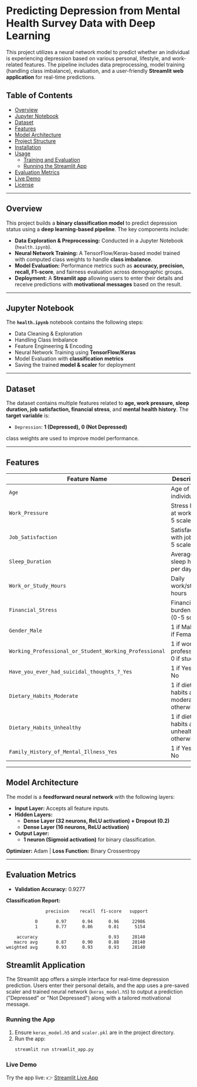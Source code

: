 # Predicting Depression from Mental Health Survey Data with Deep Learning

This project utilizes a neural network model to predict whether an individual is experiencing depression based on various personal, lifestyle, and work-related features. The pipeline includes data preprocessing, model training (handling class imbalance), evaluation, and a user-friendly **Streamlit web application** for real-time predictions.

## Table of Contents  
- [Overview](#overview)  
- [Jupyter Notebook](#jupyter-notebook)  
- [Dataset](#dataset)  
- [Features](#features)  
- [Model Architecture](#model-architecture)  
- [Project Structure](#project-structure)  
- [Installation](#installation)  
- [Usage](#usage)  
  - [Training and Evaluation](#training-and-evaluation)  
  - [Running the Streamlit App](#running-the-streamlit-app)  
- [Evaluation Metrics](#evaluation-metrics)  
- [Live Demo](#live-demo)  
- [License](#license)  

---

## Overview  

This project builds a **binary classification model** to predict depression status using a **deep learning-based pipeline**. The key components include:

- **Data Exploration & Preprocessing:** Conducted in a Jupyter Notebook (`health.ipynb`).
- **Neural Network Training:** A TensorFlow/Keras-based model trained with computed class weights to handle **class imbalance**.
- **Model Evaluation:** Performance metrics such as **accuracy, precision, recall, F1-score**, and fairness evaluation across demographic groups.
- **Deployment:** A **Streamlit app** allowing users to enter their details and receive predictions with **motivational messages** based on the result.

---

## Jupyter Notebook  

The **`health.ipynb`** notebook contains the following steps:  
- Data Cleaning & Exploration  
- Handling Class Imbalance  
- Feature Engineering & Encoding  
- Neural Network Training using **TensorFlow/Keras**  
- Model Evaluation with **classification metrics**  
- Saving the trained **model & scaler** for deployment  

---

## Dataset  

The dataset contains multiple features related to **age, work pressure, sleep duration, job satisfaction, financial stress**, and **mental health history**. The **target variable** is:  
- `Depression`: **1 (Depressed), 0 (Not Depressed)**  

class weights are used to improve model performance.

---

## Features  

| Feature Name | Description |
|-------------|-------------|
| `Age` | Age of the individual |
| `Work_Pressure` | Stress level at work (0-5 scale) |
| `Job_Satisfaction` | Satisfaction with job (0-5 scale) |
| `Sleep_Duration` | Average sleep hours per day |
| `Work_or_Study_Hours` | Daily work/study hours |
| `Financial_Stress` | Financial burden level (0-5 scale) |
| `Gender_Male` | 1 if Male, 0 if Female |
| `Working_Professional_or_Student_Working_Professional` | 1 if working professional, 0 if student |
| `Have_you_ever_had_suicidal_thoughts_?_Yes` | 1 if Yes, 0 if No |
| `Dietary_Habits_Moderate` | 1 if dietary habits are moderate, 0 otherwise |
| `Dietary_Habits_Unhealthy` | 1 if dietary habits are unhealthy, 0 otherwise |
| `Family_History_of_Mental_Illness_Yes` | 1 if Yes, 0 if No |

---

## Model Architecture  

The model is a **feedforward neural network** with the following layers:
- **Input Layer:** Accepts all feature inputs.
- **Hidden Layers:**  
  - **Dense Layer (32 neurons, ReLU activation) + Dropout (0.2)**
  - **Dense Layer (16 neurons, ReLU activation)**
- **Output Layer:**  
  - **1 neuron (Sigmoid activation)** for binary classification.

**Optimizer:** Adam | **Loss Function:** Binary Crossentropy

---
## Evaluation Metrics

- **Validation Accuracy:** 0.9277

**Classification Report:**

```
               precision    recall  f1-score   support

           0       0.97      0.94      0.96     22986
           1       0.77      0.86      0.81      5154

    accuracy                           0.93     28140
   macro avg       0.87      0.90      0.88     28140
weighted avg       0.93      0.93      0.93     28140
```
## Streamlit Application

The Streamlit app offers a simple interface for real-time depression prediction. Users enter their personal details, and the app uses a pre-saved scaler and trained neural network (`keras_model.h5`) to output a prediction ("Depressed" or "Not Depressed") along with a tailored motivational message.

### Running the App

1. Ensure `keras_model.h5` and `scaler.pkl` are in the project directory.
2. Run the app:
   ```bash
   streamlit run streamlit_app.py
   
### Live Demo

Try the app live: 👉 [Streamlit Live App](https://ay9jbcnnadtpa2vtfvyv6k.streamlit.app/)
